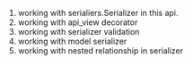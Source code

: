 1. working with serialiers.Serializer in this api.
2. working with api_view decorator
3. working with serializer validation
4. working with model serializer
5. working with nested relationship in serializer